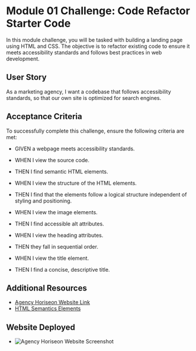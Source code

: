 # Module 01 Challenge: Code Refactor Starter Code 

In this module challenge, you will be tasked with building a landing page using HTML and CSS. The objective is to refactor existing code to ensure it meets accessibility standards and follows best practices in web development.

## User Story

As a marketing agency, I want a codebase that follows accessibility standards, so that our own site is optimized for search engines.

## Acceptance Criteria

To successfully complete this challenge, ensure the following criteria are met:

* GIVEN a webpage meets accessibility standards.

* WHEN I view the source code.

* THEN I find semantic HTML elements.

* WHEN I view the structure of the HTML elements.

* THEN I find that the elements follow a logical structure independent of styling and positioning.

* WHEN I view the image elements.

* THEN I find accessible alt attributes.

* WHEN I view the heading attributes.

* THEN they fall in sequential order.

* WHEN I view the title element.

* THEN I find a concise, descriptive title.

## Additional Resources

* [Agency Horiseon Website Link ](https://titarosa.github.io/module1_challenge/) 
* [HTML Semantics Elements ](https://developer.mozilla.org/en-US/docs/Web/HTML/Element)

## Website Deployed
* ![Agency Horiseon Website Screenshot](website.png)

